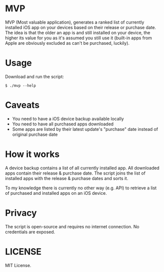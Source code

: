 # MVP

MVP (Most valuable application), generates a ranked list of currently installed
iOS app on your devices based on their release or purchase date. The idea is
that the older an app is and still installed on your device, the higher its
value for you as it's assumed you still use it (built-in apps from Apple are
obviously excluded as can't be purchased, luckily).

# Usage

Download and run the script:

    $ ./mvp --help

# Caveats

* You need to have a iOS device backup available locally
* You need to have all purchased apps downloaded
* Some apps are listed by their latest update's "purchase" date instead of
  original purchase date

# How it works

A device backup contains a list of all currently installed app. All downloaded
apps contain their release & purchase date. The script joins the list of
installed apps with the release & purchase dates and sorts it.

To my knowledge there is currently no other way (e.g. API) to retrieve a list
of purchased and installed apps on an iOS device.

# Privacy

The script is open-source and requires no internet connection. No credentials
are exposed.

# LICENSE

MIT License.
